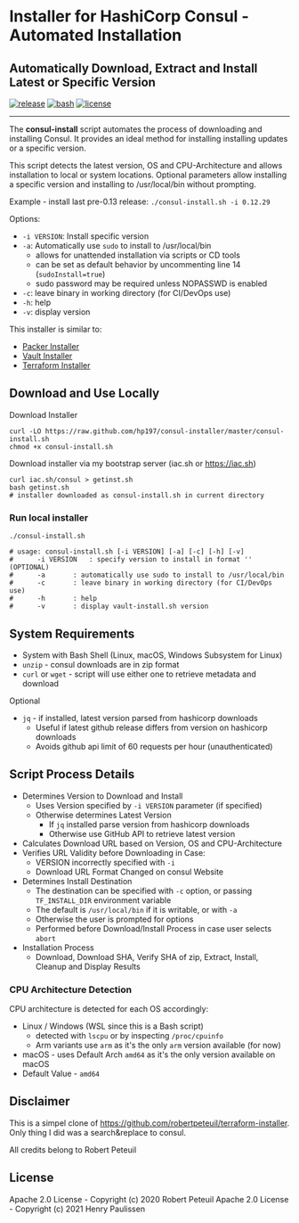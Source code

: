# Installer for HashiCorp Consul - Automated Installation

## Automatically Download, Extract and Install Latest or Specific Version

[![release](https://img.shields.io/github/release/hp197/consul-installer.svg?colorB=2067b8)](https://github.com/hp197/consul-installer)
[![bash](https://img.shields.io/badge/language-bash-89e051.svg?style=flat-square)](https://github.com/hp197/consul-installer)
[![license](https://img.shields.io/github/license/hp197/consul-installer.svg?colorB=2067b8)](https://github.com/hp197/consul-installer)

---

The **consul-install** script automates the process of downloading and installing Consul.  It provides an ideal method for installing installing updates or a specific version.

This script detects the latest version, OS and CPU-Architecture and allows installation to local or system locations.  Optional parameters allow installing a specific version and installing to /usr/local/bin without prompting.

Example - install last pre-0.13 release: `./consul-install.sh -i 0.12.29`

Options:

- `-i VERSION`:  Install specific version
- `-a`:          Automatically use `sudo` to install to /usr/local/bin
  - allows for unattended installation via scripts or CD tools
  - can be set as default behavior by uncommenting line 14 (`sudoInstall=true`)
  - sudo password may be required unless NOPASSWD is enabled
- `-c`:          leave binary in working directory (for CI/DevOps use)
- `-h`:          help
- `-v`:          display version

This installer is similar to:
- [Packer Installer](https://github.com/robertpeteuil/packer-installer)
- [Vault Installer](https://github.com/robertpeteuil/vault-installer)
- [Terraform Installer](https://github.com/robertpeteuil/terraform-installer)

## Download and Use Locally

Download Installer

``` shell
curl -LO https://raw.github.com/hp197/consul-installer/master/consul-install.sh
chmod +x consul-install.sh
```

Download installer via my bootstrap server (iac.sh or https://iac.sh)

``` shell
curl iac.sh/consul > getinst.sh
bash getinst.sh
# installer downloaded as consul-install.sh in current directory
```

### Run local installer

``` shell
./consul-install.sh

# usage: consul-install.sh [-i VERSION] [-a] [-c] [-h] [-v]
#      -i VERSION	: specify version to install in format '' (OPTIONAL)
#      -a		: automatically use sudo to install to /usr/local/bin
#      -c		: leave binary in working directory (for CI/DevOps use)
#      -h		: help
#      -v		: display vault-install.sh version
```

## System Requirements

- System with Bash Shell (Linux, macOS, Windows Subsystem for Linux)
- `unzip` - consul downloads are in zip format
- `curl` or `wget` - script will use either one to retrieve metadata and download

Optional

- `jq` - if installed, latest version parsed from hashicorp downloads
  - Useful if latest github release differs from version on hashicorp downloads
  - Avoids github api limit of 60 requests per hour (unauthenticated)

## Script Process Details

- Determines Version to Download and Install
  - Uses Version specified by `-i VERSION` parameter (if specified)
  - Otherwise determines Latest Version
    - If `jq` installed parse version from hashicorp downloads
    - Otherwise use GitHub API to retrieve latest version
- Calculates Download URL based on Version, OS and CPU-Architecture
- Verifies URL Validity before Downloading in Case:
  - VERSION incorrectly specified with `-i`
  - Download URL Format Changed on consul Website
- Determines Install Destination
  - The destination can be specified with `-c` option, or passing `TF_INSTALL_DIR` environment variable
  - The default is `/usr/local/bin` if it is writable, or with `-a`
  - Otherwise the user is prompted for options
  - Performed before Download/Install Process in case user selects `abort`
- Installation Process
  - Download, Download SHA, Verify SHA of zip, Extract, Install, Cleanup and Display Results

### CPU Architecture Detection

CPU architecture is detected for each OS accordingly:

- Linux / Windows (WSL since this is a Bash script)
  - detected with `lscpu` or by inspecting `/proc/cpuinfo`
  - Arm variants use `arm` as it's the only `arm` version available (for now)
- macOS - uses Default Arch `amd64` as it's the only version available on macOS
- Default Value - `amd64`

## Disclaimer

This is a simpel clone of https://github.com/robertpeteuil/terraform-installer.
Only thing I did was a search&replace to consul.

All credits belong to Robert Peteuil

## License

Apache 2.0 License - Copyright (c) 2020    Robert Peteuil
Apache 2.0 License - Copyright (c) 2021    Henry Paulissen
